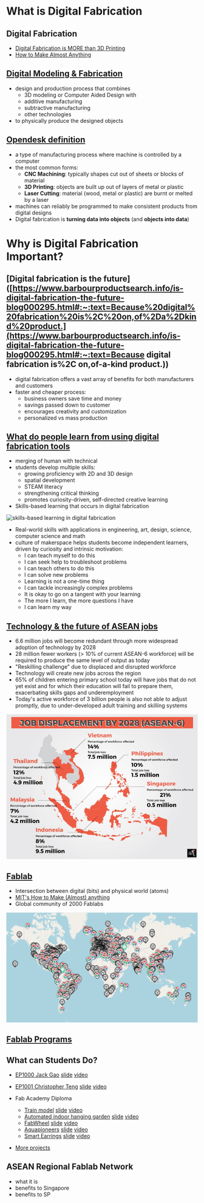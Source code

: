 

# What is Digital Fabrication

## Digital Fabrication

- [Digital Fabrication is MORE than 3D Printing](https://www.wired.co.uk/article/digital-fabrication)
- [How to Make Almost Anything](http://cba.mit.edu/docs/papers/12.09.FA.pdf)

## [Digital Modeling & Fabrication](https://en.wikipedia.org/wiki/Digital_modeling_and_fabrication)

- design and production process that combines
  - 3D modeling or Computer Aided Design with
  - additive manufacturing
  - subtractive manufacturing
  - other technologies
- to physically produce the designed objects

## [Opendesk definition](https://www.opendesk.cc/about/digital-fabrication)

- a type of manufacturing process where machine is controlled by a computer
- the most common forms:
  - **CNC Machining**: typically shapes cut out of sheets or blocks of material
  - **3D Printing**: objects are built up out of layers of metal or plastic
  - **Laser Cutting**: material (wood, metal or plastic) are burnt or melted by a laser
- machines can reliably be programmed to make consistent products from digital designs
- Digital fabrication is **turning data into objects** (and **objects into data**)



# Why is Digital Fabrication Important?

## [Digital fabrication is the future]([https://www.barbourproductsearch.info/is-digital-fabrication-the-future-blog000295.html#:~:text=Because%20digital%20fabrication%20is%2C%20on,of%2Da%2Dkind%20product.](https://www.barbourproductsearch.info/is-digital-fabrication-the-future-blog000295.html#:~:text=Because digital fabrication is%2C on,of-a-kind product.))

- digital fabrication offers a vast array of benefits for both manufacturers and customers
- faster and cheaper process:
  - business owners save time and money
  - savings passed down to customer
  - encourages creativity and customization
  - personalized  vs mass production

## [What do people learn from using digital fabrication tools](https://fablearn.stanford.edu/fellows/blog/what-do-people-learn-using-digital-fabrication-tools)

- merging of human with technical
- students develop multiple skills:
  - growing proficiency with 2D and 3D design
  - spatial development
  - STEAM literacy
  - strengthening critical thinking
  - promotes curiosity-driven, self-directed creative learning
- Skills-based learning that occurs in digital fabrication

![skills-based learning in digital fabrication](D:\fablab\workplan\learn-anything\Learn-Anything\fablearn-dfskills.png)



- Real-world skills with applications in engineering, art, design, science, computer science and math
- culture of makerspace helps students become independent learners, driven by curiosity and intrinsic motivation:
  - I can teach myself to do this
  - I can seek help to troubleshoot problems
  - I can teach others to do this
  - I can solve new problems
  - Learning is not a one-time thing
  - I can tackle increasingly complex problems
  - It is okay to go on a tangent with your learning
  - The more I learn, the more questions I have
  - I can learn my way

## [Technology & the future of ASEAN jobs](https://www.cisco.com/c/dam/global/en_sg/assets/csr/pdf/technology-and-the-future-of-asean-jobs.pdf)

- 6.6 million jobs will become redundant through more widespread adoption of technology by 2028
- 28 million fewer workers (> 10% of current ASEAN-6 workforce) will be required to produce the same level of output as today
- "Reskilling challenge" due to displaced and disrupted workforce
- Technology will create new jobs across the region
- 65% of children entering primary school today will have jobs that do not yet exist and for which their education will fail to prepare them, exacerbating skills gaps and underemployment
- Today's active workforce of 3 billion people is also not able to adjust promptly, due to under-developed adult training and skilling systems

![Job Displacement ASEAN-6](asean-6_job-displacement.jpg)



## [Fablab](https://fablabs.io/)

- Intersection between digital (bits) and physical world (atoms)
- [MIT's How to Make (Almost) anything](https://ocw.mit.edu/courses/media-arts-and-sciences/mas-863-how-to-make-almost-anything-fall-2002/)
- Global community of 2000 Fablabs

![Fablabs World Map](fablabs-map.png)



## [Fablab Programs](https://fabfoundation.org/)



## What can Students Do?

- [EP1000 Jack Gao](https://gaoshengyuanjack.github.io/ep1000-jackgao/) [slide](https://www.youtube.com/watch?v=KM8nBzfPcBk) [video](https://www.youtube.com/watch?v=KM8nBzfPcBk)
- [EP1001 Christopher Teng](https://eatpoopandgrowstrong.github.io/FDFAB/hub/) [slide](https://eatpoopandgrowstrong.github.io/FDFAB/hub/MODULEPROJECT/mp.html) [video](https://eatpoopandgrowstrong.github.io/FDFAB/hub/MODULEPROJECT/mp.html)
- Fab Academy Diploma
  - [Train model](http://fabacademy.org/2020/labs/leon/students/adrian-torres/finalproject.html) [slide](http://fabacademy.org/2020/labs/leon/students/adrian-torres/presentation.png) [video](http://fabacademy.org/2020/labs/leon/students/adrian-torres/presentation.mp4)
  - [Automated indoor hanging garden](http://fabacademy.org/2019/labs/berytech/students/nagi-abdelnour/final%20project.html) [slide](http://fabacademy.org/2019/labs/berytech/students/nagi-abdelnour/presentation.png) [video](http://fabacademy.org/2019/labs/berytech/students/nagi-abdelnour/presentation.mp4)
  - [FabWheel](http://archive.fabacademy.org/2017/fablabtrivandrum/students/312/project04.html) [slide](http://archive.fabacademy.org/2017/fablabtrivandrum/students/312/presentation.png) [video](http://archive.fabacademy.org/2017/fablabtrivandrum/students/312/presentation.mp4)
  - [Aquapioneers](http://archive.fabacademy.org/archives/2016/greenfablab/students/365/project03.html) [slide](http://archive.fabacademy.org/archives/2016/greenfablab/students/365/presentation.png) [video](http://archive.fabacademy.org/archives/2016/greenfablab/students/365/presentation.mp4)
  - [Smart Earrings](http://fab.academany.org/2020/labs/kamakura/students/toshiki-tsuchiyama/projects/lightingaccesories/) [slide](http://fab.academany.org/2020/labs/kamakura/students/toshiki-tsuchiyama/presentation.png) [video](http://fab.academany.org/2020/labs/kamakura/students/toshiki-tsuchiyama/presentation.mp4)

- [More projects](http://academy.cba.mit.edu/classes/applications_implications/index.html)

## ASEAN Regional Fablab Network

- what it is
- benefits to Singapore
- benefits to SP